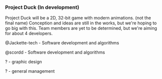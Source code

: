 ### Project Duck (In development)

Project Duck will be a 2D, 32-bit game with modern animations. (not the final name)
Conception and ideas are still in the works, but we're hoping to go big with this.
Team members are yet to be determined, but we're aiming for about 4 developers.

@Jackette-tech - Software development and algorithms

@scordd - Software development and algorithms 

? - graphic design

? - general management

